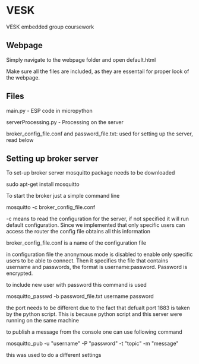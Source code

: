 # VESK
VESK embedded group coursework

## Webpage
Simply navigate to the webpage folder and open default.html

Make sure all the files are included, as they are essentail for proper look of the webpage. 

## Files

main.py - ESP code in micropython

serverProcessing.py - Processing on the server

broker_config_file.conf and password_file.txt: used for setting up the server, read below


## Setting up broker server

To set-up broker server mosquitto package needs to be downloaded

sudo apt-get install mosquitto

To start the broker just a simple command line 

mosquitto -c broker_config_file.conf

-c means to read the configuration for the server, if not specified it will run default configuration. Since we implemented that only specific users can access the router the config file obtains all this information

broker_config_file.conf is a name of the configuration file

in configuration file the anonymous mode is disabled to enable only specific users to be able to connect. Then it specifies the file that contains username and passwords, the format is username:password. Password is encrypted.

to include new user with password this command is used

mosquitto_passwd -b password_file.txt username password

the port needs to be different due to the fact that defualt port 1883 is taken by the python script. This is because python script and this server were running on the same machine


to publish a message from the console one can use following command

mosquitto_pub -u "username" -P "password" -t "topic" -m "message"

this was used to do a different settings





